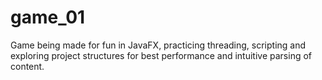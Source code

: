 # game_01
Game being made for fun in JavaFX, practicing threading, scripting and exploring project structures for best performance and intuitive parsing of content.
